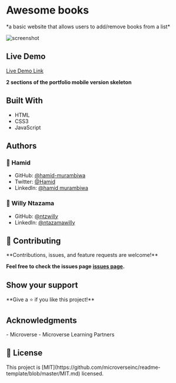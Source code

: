 <h1>Awesome books</h1>
   *a basic website that allows users to add/remove books from a list*

![screenshot](https://user-images.githubusercontent.com/9049260/133396225-8d856374-8ec8-4488-b31f-b2a5c57742d2.png)
## Live Demo

[Live Demo Link](https://hamid-murambiwa.github.io/Awesome-books/)

**2 sections of the portfolio mobile version skeleton**

<h2>Built With</h2>

- HTML 
- CSS3
- JavaScript


<h2>Authors</h2>

<h3>👤 Hamid</h3>

- GitHub: [@hamid-murambiwa](https://github.com/hamid-murambiwa)
- Twitter: [@Hamid](https://twitter.com/Hamid87789454)
- LinkedIn: [@hamid murambiwa](https://www.linkedin.com/in/hamid-murambiwa-8a9a9520a/)

<h3>👤 Willy Ntazama</h3>

- GitHub: [@ntzwilly](https://github.com/ntzwilly)
- LinkedIn: [@ntazamawilly](https://linkedin.com/in/ntazama-willy-b676b7a)

<h2>🤝 Contributing</h2>
**Contributions, issues, and feature requests are welcome!**

**Feel free to check the issues page [issues page](https://github.com/hamid-murambiwa/Hello-Microverse/issues).**

<h2>Show your support</h2>
**Give a ⭐️ if you like this project!**

<h2>Acknowledgments</h2>
 - Microverse
 - Microverse Learning Partners  

<h2>📝 License</h2>
This project is [MIT](https://github.com/microverseinc/readme-template/blob/master/MIT.md) licensed.